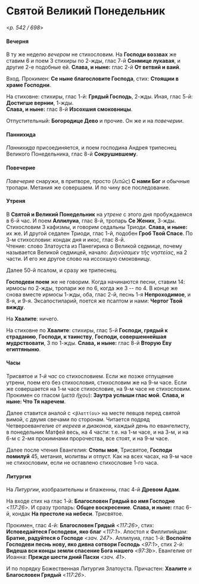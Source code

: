 
# Святой Великий Понедельник

<*p. 542 / 698*>

#### Вечерня

В ту же неделю *вечером* не стихословим. На **Господи воззвах** же ставим 6 и поем 3 стихиры по 2-жды, 
глас 7-й **Сонмице лукавая**, и другие 2-е подобные ей. **Слава, и ныне:** глас 2-й **От ветвий и ваий**. 

Вход. Прокимен: **Се ныне благословите Господа**, стих: **Стоящии в храме Господни**.

На стиховне: стихиры, глас 1-й: **Грядый Господь**, 2-жды. Иная, глас 5-й: **Достигше вернии**, 1-жды.  
**Слава, и ныне:** глас 8-й **Изсохшия смоковницы**. 

Отпустительный: **Богородице Дево** и прочие. 
Он же и на *повечерии*.
  
#### Паннихида

*Паннихида* присоединяется, и поем господина Андрея трипеснец Великого Понедельника, 
глас 8-й **Сокрушившему**.
  
#### Повечерие

*Повечерие* снаружи, в притворе, просто (*λιτῶς*) **С нами Бог** и обычные тропари. Метания же совершаем. 
И по чину все последование.  
  
#### Утреня

В **Святой и Великий Понедельник** на *утрене* с этого дня пробуждаемся в 6-й час. 
И поем **Аллилуиа**, глас 8-й, тропарь **Се Жених**, 3-жды. 
Стихословим 3 кафизмы, и говорим седальны Триоди. **Слава, и ныне:** их же. 
И другой седален Триоди, глас 1-й, подобен **Гроб Твой Спасе**. 
По 3-м стихословии: кондак дня и икос, глас 8-й.  
Чтение: слово Златоуста из Панегирика о Великой седмице, почему называется Великой седмицей, 
начало: *Διηνύσαμεν τῆς νηστείας*, на 2 части. И его же другое слово на иссохшую смоковницу.  

Далее 50-й псалом, и сразу же трипеснец. 

**Господеви поем** же не говорим. Когда начинаются песни, ставим 14: ирмосы по 2-жды, тропари же по 6, 
когда же 3 -- по 4. В конце же снова вместе ирмосы 1-жды, оба, глас 2-й, песнь 1-я **Непроходимое**, 
и 8-я, и 9-я. 
Эксапостиларий, поется же псалтом и нами: **Чертог Твой вижду**. 

На **Хвалите**: ничего.  

На стиховне по **Хвалите**: стихиры, глас 5-й **Господи, грядый к страданию**, **Господи, к таинству**, 
**Господи, совершеннейшая мудрствовати**, 3 по 1-жды. **Слава, и ныне:** глас 8-й **Вторую Еву египтяныню**. 

#### Часы

Трисвятое и *1-й час* со стихословием. Если же позже отпущение утрени, поем его без стихословия, 
стихословим же на 9-м часе. Если же совершается на 1-м часе стихословие, на 9-м часе не стихословим. 
Прокимен со гласом (*μετὰ ἥχου*): **Заутра услыши глас мой**. **Слава, и ныне: Что Тя наречем**. 

Далее ставится аналой с <`βλαττίου`> на месте певцов перед святой вимой, с двумя свечами по сторонам. 
Читается подряд Четвероевангелие *от иереев и диаконов*, каждый день по евангелисту, в понедельник 
Матфей весь, на 4 части: т.е. на 1-м часе, и на 3-м, и на 6-м с 2-мя прокимнами пророчества, все 
стоят, и на 9-м часе. 

Далее после чтения Евангелия: **Стопы моя**, Трисвятое, **Господи помилуй** 45, метания, молитвы 
и отпуст. Как на всех часах, на 9-м часе не стихословим, если не оставлено стихословие 1-го часа. 



#### Литургия

На *Литургии*, изобразительны и блаженны, глас 4-й **Древом Адам**. 

На входе стих на глас 1-й: **Благословен Грядый во имя Господне** <*117:26*>. 
И сразу тропарь: **Общее воскресение**. **Слава, и ныне:** глас 6-й, кондак **На престоле на небеси**. 
Трисвятое. 

Прокимен, глас 4-й: **Благословен Грядый** <*117:26*>, стих: **Исповедайтеся Господеви, яко благ** <*117:1*>.
Апостол к Филлипийцам: **Братие, радуйтеся о Господе** <*зач. 247*>. 
Аллилуиа, глас 1-й: **Воспойте Господеви песнь нову, яко дивна сотвори Господь** <*97:1*>, 
стих 2-й: **Видеша вси концы земли спасение Бога нашего** <*97:3b*>. 
Евангелие от Иоанна: **Прежде шести дний Пасхи** <*зач. 41*>. 

И по порядку Божественная Литургия Златоуста. 
Причастен: **Хвалите** и **Благословен Грядый** <*117:26*>. 
